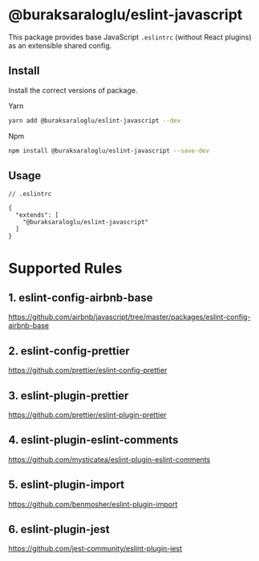 # @buraksaraloglu/eslint-javascript

This package provides base JavaScript `.eslintrc` (without React plugins) as an extensible shared config.

## Install

Install the correct versions of package.

Yarn

```bash
yarn add @buraksaraloglu/eslint-javascript --dev
```

Npm

```bash
npm install @buraksaraloglu/eslint-javascript --save-dev
```

## Usage

```
// .eslintrc

{
  "extends": [
    "@buraksaraloglu/eslint-javascript"
  ]
}

```

# Supported Rules

## 1. eslint-config-airbnb-base

https://github.com/airbnb/javascript/tree/master/packages/eslint-config-airbnb-base

## 2. eslint-config-prettier

https://github.com/prettier/eslint-config-prettier

## 3. eslint-plugin-prettier

https://github.com/prettier/eslint-plugin-prettier

## 4. eslint-plugin-eslint-comments

https://github.com/mysticatea/eslint-plugin-eslint-comments

## 5. eslint-plugin-import

https://github.com/benmosher/eslint-plugin-import

## 6. eslint-plugin-jest

https://github.com/jest-community/eslint-plugin-jest
